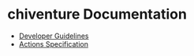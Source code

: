 # chiventure Documentation

* [Developer Guidelines](developer.md)
* [Actions Specification](actions.md)
